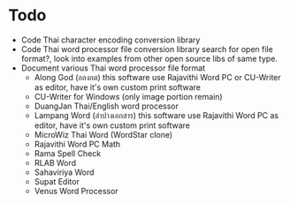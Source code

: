 # Todo

- Code Thai character encoding conversion library
- Code Thai word processor file conversion library
  search for open file format?, look into examples from other open source libs of same type.
- Document various Thai word processor file format
  - Along God (อลงกต)
    this software use Rajavithi Word PC or CU-Writer as editor, have it's own custom print software
  - CU-Writer for Windows (only image portion remain)
  - DuangJan Thai/English word processor
  - Lampang Word (ลำปางเอกสาร)
    this software use Rajavithi Word PC as editor, have it's own custom print software
  - MicroWiz Thai Word (WordStar clone)
  - Rajavithi Word PC Math
  - Rama Spell Check
  - RLAB Word
  - Sahaviriya Word
  - Supat Editor
  - Venus Word Processor
